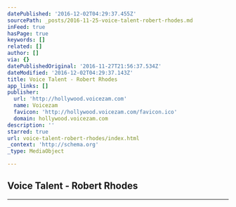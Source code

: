 ```yaml
---
datePublished: '2016-12-02T04:29:37.455Z'
sourcePath: _posts/2016-11-25-voice-talent-robert-rhodes.md
inFeed: true
hasPage: true
keywords: []
related: []
author: []
via: {}
datePublishedOriginal: '2016-11-27T21:56:37.534Z'
dateModified: '2016-12-02T04:29:37.143Z'
title: Voice Talent - Robert Rhodes
app_links: []
publisher:
  url: 'http://hollywood.voicezam.com'
  name: Voicezam
  favicon: 'http://hollywood.voicezam.com/favicon.ico'
  domain: hollywood.voicezam.com
description: ''
starred: true
url: voice-talent-robert-rhodes/index.html
_context: 'http://schema.org'
_type: MediaObject

---
```

<article style=""><h1>Voice Talent - Robert Rhodes</h1></article>

---